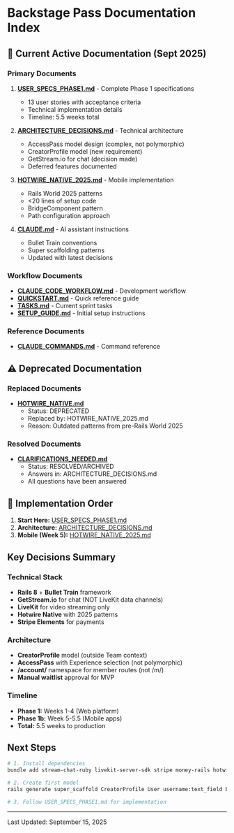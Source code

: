 # Backstage Pass Documentation Index

## 📍 Current Active Documentation (Sept 2025)

### Primary Documents
1. **[USER_SPECS_PHASE1.md](./USER_SPECS_PHASE1.md)** - Complete Phase 1 specifications
   - 13 user stories with acceptance criteria
   - Technical implementation details
   - Timeline: 5.5 weeks total

2. **[ARCHITECTURE_DECISIONS.md](./ARCHITECTURE_DECISIONS.md)** - Technical architecture
   - AccessPass model design (complex, not polymorphic)
   - CreatorProfile model (new requirement)
   - GetStream.io for chat (decision made)
   - Deferred features documented

3. **[HOTWIRE_NATIVE_2025.md](./HOTWIRE_NATIVE_2025.md)** - Mobile implementation
   - Rails World 2025 patterns
   - <20 lines of setup code
   - BridgeComponent pattern
   - Path configuration approach

4. **[CLAUDE.md](./CLAUDE.md)** - AI assistant instructions
   - Bullet Train conventions
   - Super scaffolding patterns
   - Updated with latest decisions

### Workflow Documents
- **[CLAUDE_CODE_WORKFLOW.md](./CLAUDE_CODE_WORKFLOW.md)** - Development workflow
- **[QUICKSTART.md](./QUICKSTART.md)** - Quick reference guide
- **[TASKS.md](./TASKS.md)** - Current sprint tasks
- **[SETUP_GUIDE.md](./SETUP_GUIDE.md)** - Initial setup instructions

### Reference Documents
- **[CLAUDE_COMMANDS.md](./CLAUDE_COMMANDS.md)** - Command reference

## ⚠️ Deprecated Documentation

### Replaced Documents
- **[HOTWIRE_NATIVE.md](./HOTWIRE_NATIVE.md)** 
  - Status: DEPRECATED
  - Replaced by: HOTWIRE_NATIVE_2025.md
  - Reason: Outdated patterns from pre-Rails World 2025

### Resolved Documents
- **[CLARIFICATIONS_NEEDED.md](./CLARIFICATIONS_NEEDED.md)**
  - Status: RESOLVED/ARCHIVED
  - Answers in: ARCHITECTURE_DECISIONS.md
  - All questions have been answered

## 🚀 Implementation Order

1. **Start Here:** [USER_SPECS_PHASE1.md](./USER_SPECS_PHASE1.md)
2. **Architecture:** [ARCHITECTURE_DECISIONS.md](./ARCHITECTURE_DECISIONS.md)
3. **Mobile (Week 5):** [HOTWIRE_NATIVE_2025.md](./HOTWIRE_NATIVE_2025.md)

## Key Decisions Summary

### Technical Stack
- **Rails 8** + **Bullet Train** framework
- **GetStream.io** for chat (NOT LiveKit data channels)
- **LiveKit** for video streaming only
- **Hotwire Native** with 2025 patterns
- **Stripe Elements** for payments

### Architecture
- **CreatorProfile** model (outside Team context)
- **AccessPass** with Experience selection (not polymorphic)
- **/account/** namespace for member routes (not /m/)
- **Manual waitlist** approval for MVP

### Timeline
- **Phase 1:** Weeks 1-4 (Web platform)
- **Phase 1b:** Week 5-5.5 (Mobile apps)
- **Total:** 5.5 weeks to production

## Next Steps

```bash
# 1. Install dependencies
bundle add stream-chat-ruby livekit-server-sdk stripe money-rails hotwire-native-rails

# 2. Create first model
rails generate super_scaffold CreatorProfile User username:text_field bio:text_area

# 3. Follow USER_SPECS_PHASE1.md for implementation
```

---

Last Updated: September 15, 2025